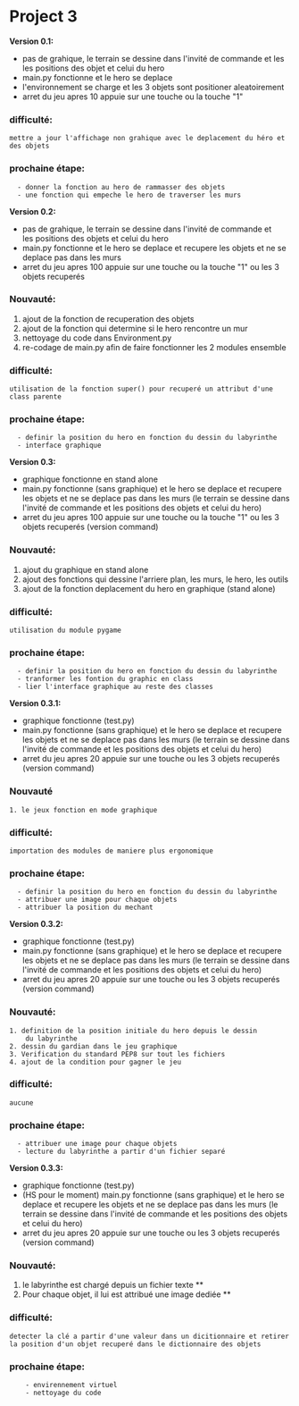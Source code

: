 # Project 3



**Version 0.1:**

  * pas de grahique, le terrain se dessine dans l'invité de commande et les
    les positions des objet et celui du hero
  * main.py fonctionne et le hero se deplace
  * l'environnement se charge et les 3 objets sont positioner aleatoirement
  * arret du jeu apres 10 appuie sur une touche ou la touche "1"

  ### difficulté:
    mettre a jour l'affichage non grahique avec le deplacement du héro et des objets

  ### prochaine étape:

      - donner la fonction au hero de rammasser des objets
      - une fonction qui empeche le hero de traverser les murs

**Version 0.2:**

 * pas de grahique, le terrain se dessine dans l'invité de commande et  
  les positions des objets et celui du hero
 * main.py fonctionne et le hero se deplace et recupere les objets et ne se
  deplace pas dans les murs
 * arret du jeu apres 100 appuie sur une touche ou la touche "1" ou les
  3 objets recuperés

  ### Nouvauté:
  1. ajout de la fonction de recuperation des objets
  2. ajout de la fonction qui determine si le hero rencontre un mur
  3. nettoyage du code dans Environment.py
  4. re-codage de main.py afin de faire fonctionner les 2 modules ensemble


  ### difficulté:
    utilisation de la fonction super() pour recuperé un attribut d'une class parente

  ### prochaine étape:

      - definir la position du hero en fonction du dessin du labyrinthe
      - interface graphique

**Version 0.3:**
  * graphique fonctionne en stand alone
  * main.py fonctionne (sans graphique) et le hero se deplace et
      recupere les objets et ne se deplace pas dans les murs
      (le terrain se dessine dans l'invité de commande et les positions
      des objets et celui du hero)
  * arret du jeu apres 100 appuie sur une touche ou la touche "1" ou les
      3 objets recuperés (version command)

  ### Nouvauté:
  1. ajout du graphique en stand alone
  2. ajout des fonctions qui dessine l'arriere plan, les murs, le hero, les outils
  3. ajout de la fonction deplacement du hero en graphique (stand alone)


  ### difficulté:
    utilisation du module pygame

  ### prochaine étape:

      - definir la position du hero en fonction du dessin du labyrinthe
      - tranformer les fontion du graphic en class
      - lier l'interface graphique au reste des classes

**Version 0.3.1:**
  * graphique fonctionne (test.py)
  * main.py fonctionne (sans graphique) et le hero se deplace et
      recupere les objets et ne se deplace pas dans les murs
      (le terrain se dessine dans l'invité de commande et les positions
      des objets et celui du hero)
  * arret du jeu apres 20 appuie sur une touche ou les
      3 objets recuperés (version command)

  ### Nouvauté

    1. le jeux fonction en mode graphique


  ### difficulté:
    importation des modules de maniere plus ergonomique

  ### prochaine étape:

      - definir la position du hero en fonction du dessin du labyrinthe
      - attribuer une image pour chaque objets
      - attribuer la position du mechant

**Version 0.3.2:**
  * graphique fonctionne (test.py)
  * main.py fonctionne (sans graphique) et le hero se deplace et
      recupere les objets et ne se deplace pas dans les murs
      (le terrain se dessine dans l'invité de commande et les positions
      des objets et celui du hero)
  * arret du jeu apres 20 appuie sur une touche ou les
      3 objets recuperés (version command)

  ### Nouvauté:

    1. definition de la position initiale du hero depuis le dessin
        du labyrinthe
    2. dessin du gardian dans le jeu graphique
    3. Verification du standard PEP8 sur tout les fichiers
    4. ajout de la condition pour gagner le jeu

  ### difficulté:
    aucune

  ### prochaine étape:

      - attribuer une image pour chaque objets
      - lecture du labyrinthe a partir d'un fichier separé

**Version 0.3.3:**
  * graphique fonctionne (test.py)
  * (HS pour le moment) main.py fonctionne (sans graphique) et le hero se deplace et
      recupere les objets et ne se deplace pas dans les murs
      (le terrain se dessine dans l'invité de commande et les positions
      des objets et celui du hero)
  * arret du jeu apres 20 appuie sur une touche ou les
      3 objets recuperés (version command)

  ### Nouvauté:

  1. le labyrinthe est chargé depuis un fichier texte **
  2. Pour chaque objet, il lui est attribué une image dediée **


  ### difficulté:
    detecter la clé a partir d'une valeur dans un dicitionnaire et retirer la position d'un objet recuperé dans le dictionnaire des objets

  ### prochaine étape:
        - envirennement virtuel
        - nettoyage du code
